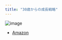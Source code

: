 ```yaml
---
title: "30歳からの成長戦略"
---
```


![image](https://gyazo.com/bf0c998e489a49efa8b1ca8ff77488b0/thumb/1000)
- [Amazon](https://amzn.to/3Mnfflg)
